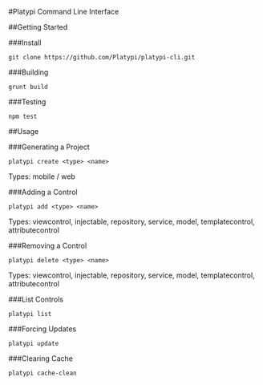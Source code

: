 #Platypi Command Line Interface

##Getting Started

###Install
```
git clone https://github.com/Platypi/platypi-cli.git
```

###Building
```
grunt build
```

###Testing
```
npm test
```

##Usage

###Generating a Project
```
platypi create <type> <name>
```
Types: mobile / web

###Adding a Control
```
platypi add <type> <name>
```
Types: viewcontrol, injectable, repository, service, model, templatecontrol, attributecontrol

###Removing a Control
```
platypi delete <type> <name>
```
Types: viewcontrol, injectable, repository, service, model, templatecontrol, attributecontrol

###List Controls
```
platypi list
```

###Forcing Updates
```
platypi update
```

###Clearing Cache
```
platypi cache-clean
```